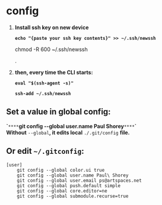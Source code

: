 # config

1. **Install ssh key on new device**  

   **`echo "{paste your ssh key contents}" >> ~/.ssh/newssh`**  

   chmod -R 600 ~/.ssh/newssh  

   .  

2. **then, every time the CLI starts:**  

   **`eval "$(ssh-agent -s)"`**  

   **`ssh-add ~/.ssh/newssh`**  

## Set a value in global config:

**\`**`****`**git config --global user.name Paul Shorey**`****`**\`**  
**Without** `--global`**, it edits local** `./.git/config` **file.**

## Or edit **`~/.gitconfig`**:

```text
[user]  
    git config --global color.ui true  
    git config --global user.name Paul\ Shorey  
    git config --global user.email ps@artspaces.net  
    git config --global push.default simple  
    git config --global core.editor=ne  
    git config --global submodule.recurse=true
```

